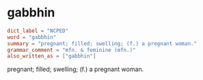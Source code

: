 # gabbhin

``` toml
dict_label = "NCPED"
word = "gabbhin"
summary = "pregnant; filled; swelling; (f.) a pregnant woman."
grammar_comment = "mfn. & feminine (mfn.)"
also_written_as = ["gabbhin"]
```

pregnant; filled; swelling; (f.) a pregnant woman.

